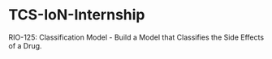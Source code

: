 # TCS-IoN-Internship

RIO-125: Classification Model - Build a Model that Classifies the Side Effects of a Drug.
